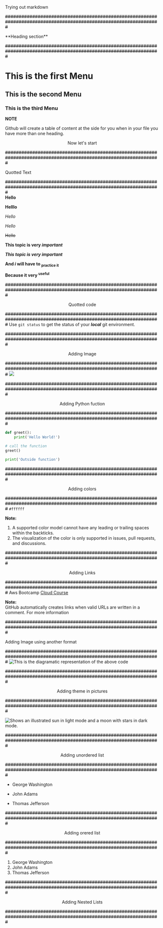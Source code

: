 <p align="center;">Trying out markdown</p>      

~~#################################################################################################################~~

<p align="center;">**Heading section**</p>      


~~#################################################################################################################~~
# This is the first Menu
## This is the second Menu
### This is the third Menu
**NOTE**

Github will create a table of content at the side for you when in your file you have more than one heading.
<p style="text-align: center;">Now let's start</p>

~~#################################################################################################################~~

<p align="center;">Quotted Text</p>

~~#################################################################################################################~~  
**Hello** 

__Helllo__

*Hello*

_Hello_

~~Hello~~

**This topic is very _important_**

***This topic is very _important_***

**And _i_ will have to <sub>practice it</sub>**

**Because it very <sup>useful</sub>**

~~#################################################################################################################~~

<p align="center">Quotted code</p>

~~#################################################################################################################~~ 
Use `git status` to get the status of your ___local___ git environment.


~~#################################################################################################################~~

<p align="center">Adding Image</p>

~~#################################################################################################################~~
<img src="https://www.programiz.com/sites/tutorial2program/files/working-of-function-python.png">

~~#################################################################################################################~~

<p align="center">Adding Python fuction</p>

~~#################################################################################################################~~
```python
def greet():
    print('Hello World!')

# call the function
greet()

print('Outside function')
```

~~#################################################################################################################~~

<p align="center">Adding colors</p>

~~#################################################################################################################~~
`#ffffff` 

**Note:**    
1. A supported color model cannot have any leading or trailing spaces within the backticks.
1. The visualization of the color is only supported in issues, pull requests, and discussions.

~~#################################################################################################################~~

<p align="center">Adding Links</p>     

~~#################################################################################################################~~ 
Aws Bootcamp [Cloud Course](https://www.youtube.com/watch?v=zA8guDqfv40&t=1s)

**Note:**  
GitHub automatically creates links when valid URLs are written in a comment. For more information

~~#################################################################################################################~~

<p align="enter">Adding Image using another format</p>

~~#################################################################################################################~~
![This is the diagramatic representation of the above code](https://www.programiz.com/sites/tutorial2program/files/working-of-function-python.png)

~~#################################################################################################################~~

<p align="center">Adding theme in pictures</p>

~~#################################################################################################################~~

<picture>
  <source media="(prefers-color-scheme: dark)" srcset="https://user-images.githubusercontent.com/25423296/163456776-7f95b81a-f1ed-45f7-b7ab-8fa810d529fa.png">
  <source media="(prefers-color-scheme: light)" srcset="https://user-images.githubusercontent.com/25423296/163456779-a8556205-d0a5-45e2-ac17-42d089e3c3f8.png">
  <img alt="Shows an illustrated sun in light mode and a moon with stars in dark mode." src="https://user-images.githubusercontent.com/25423296/163456779-a8556205-d0a5-45e2-ac17-42d089e3c3f8.png">
</picture>

~~#################################################################################################################~~

<p align="center">Adding unordered list</p>

~~#################################################################################################################~~
- George Washington
* John Adams
+ Thomas Jefferson

~~#################################################################################################################~~

<p align="center">Adding orered list</p>

~~#################################################################################################################~~

1. George Washington
1. John Adams
1. Thomas Jefferson

~~#################################################################################################################~~

<p align="center">Adding Nested Lists</p>

~~#################################################################################################################~~